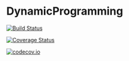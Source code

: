 # DynamicProgramming

[![Build Status](https://travis-ci.org/pkofod/DynamicProgramming.jl.svg?branch=master)](https://travis-ci.org/pkofod/DynamicProgramming.jl)

[![Coverage Status](https://coveralls.io/repos/pkofod/DynamicProgramming.jl/badge.svg?branch=master&service=github)](https://coveralls.io/github/pkofod/DynamicProgramming.jl?branch=master)

[![codecov.io](http://codecov.io/github/pkofod/DynamicProgramming.jl/coverage.svg?branch=master)](http://codecov.io/github/pkofod/DynamicProgramming.jl?branch=master)
